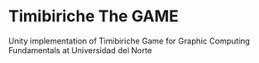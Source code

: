 # Timibiriche The GAME
Unity implementation of Timibiriche Game for Graphic Computing Fundamentals at Universidad del Norte

